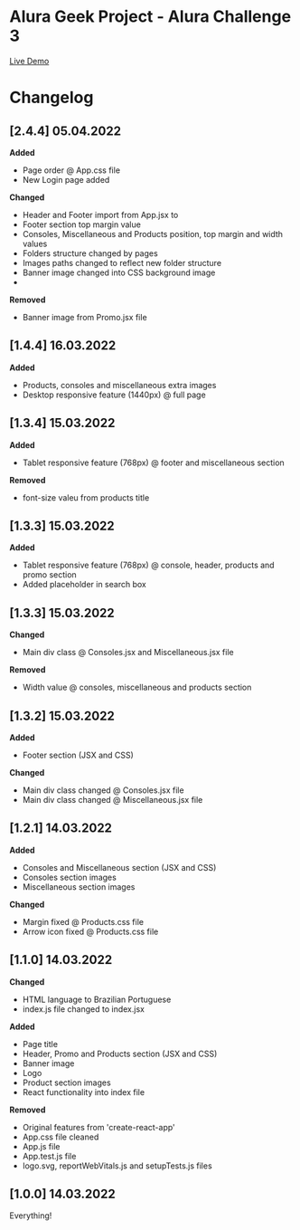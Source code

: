 # Alura Geek Project - Alura Challenge 3

[Live Demo](https://alura-geek-cadu.netlify.app/)

# Changelog

## [2.4.4] 05.04.2022

**Added**
- Page order @ App.css file
- New Login page added

**Changed**
- Header and Footer import from App.jsx to 
- Footer section top margin value
- Consoles, Miscellaneous and Products position, top margin and width values
- Folders structure changed by pages
- Images paths changed to reflect new folder structure
- Banner image changed into CSS background image
- 

**Removed**
- Banner image from Promo.jsx file

## [1.4.4] 16.03.2022

**Added**
- Products, consoles and miscellaneous extra images 
- Desktop responsive feature (1440px) @ full page

## [1.3.4] 15.03.2022

**Added**
- Tablet responsive feature (768px) @ footer and miscellaneous section

**Removed**
- font-size valeu from products title

## [1.3.3] 15.03.2022

**Added**
- Tablet responsive feature (768px) @ console, header, products and promo section
- Added placeholder in search box


## [1.3.3] 15.03.2022

**Changed** 
- Main div class @ Consoles.jsx and Miscellaneous.jsx file


**Removed**
- Width value @ consoles, miscellaneous and products section 

## [1.3.2] 15.03.2022

**Added**
- Footer section (JSX and CSS)

**Changed**
- Main div class changed @ Consoles.jsx file
- Main div class changed @ Miscellaneous.jsx file

## [1.2.1] 14.03.2022

**Added**
- Consoles and Miscellaneous section (JSX and CSS)
- Consoles section images
- Miscellaneous section images

**Changed** 
- Margin fixed @ Products.css file
- Arrow icon fixed @ Products.css file

## [1.1.0] 14.03.2022

**Changed**
- HTML language to Brazilian Portuguese
- index.js file changed to index.jsx

**Added**
- Page title
- Header, Promo and Products section (JSX and CSS)
- Banner image
- Logo
- Product section images
- React functionality into index file

**Removed**
- Original features from 'create-react-app'
- App.css file cleaned
- App.js file
- App.test.js file
- logo.svg, reportWebVitals.js and setupTests.js files 

## [1.0.0] 14.03.2022

Everything!